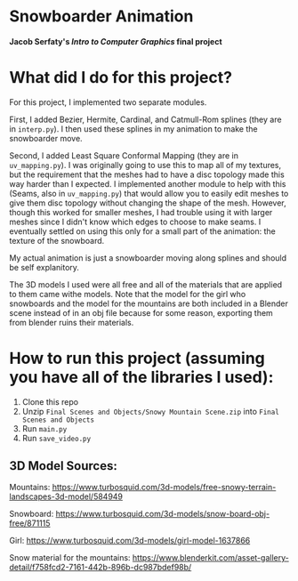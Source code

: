# Snowboarder Animation
#### Jacob Serfaty's *Intro to Computer Graphics* final project

# What did I do for this project?

For this project, I implemented two separate modules.

First, I added Bezier, Hermite, Cardinal, and Catmull-Rom splines (they are in `interp.py`). 
I then used these splines in my animation to make the snowboarder move.

Second, I added Least Square Conformal Mapping (they are in `uv_mapping.py`).
I was originally going to use this to map all of my textures, but the requirement
that the meshes had to have a disc topology made this way harder than I expected.
I implemented another module to help with this (Seams, also in `uv_mapping.py`)
that would allow you to easily edit meshes to give them disc topology without changing 
the shape of the mesh. However, though this worked for smaller meshes, I had
trouble using it with larger meshes since I didn't know which edges to choose to make
seams. I eventually settled on using this only for a small part of the animation:
the texture of the snowboard.

My actual animation is just a snowboarder moving along splines and should be self explanitory.

The 3D models I used were all free and all of the materials that are applied to them came 
withe models. Note that the model for the girl who snowboards and the model for the 
mountains are both included in a Blender scene instead of in an obj file because
for some reason, exporting them from blender ruins their materials.

# How to run this project (assuming you have all of the libraries I used):
1. Clone this repo
2. Unzip `Final Scenes and Objects/Snowy Mountain Scene.zip` into `Final Scenes and Objects`
2. Run `main.py`
3. Run `save_video.py`

## 3D Model Sources:
Mountains: https://www.turbosquid.com/3d-models/free-snowy-terrain-landscapes-3d-model/584949

Snowboard: https://www.turbosquid.com/3d-models/snow-board-obj-free/871115

Girl: https://www.turbosquid.com/3d-models/girl-model-1637866

Snow material for the mountains: https://www.blenderkit.com/asset-gallery-detail/f758fcd2-7161-442b-896b-dc987bdef98b/